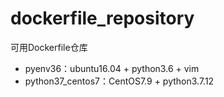 # dockerfile_repository

可用Dockerfile仓库

- pyenv36：ubuntu16.04 + python3.6 + vim
- python37_centos7：CentOS7.9 + python3.7.12
